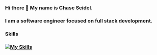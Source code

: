 ### Hi there 👋 My name is Chase Seidel.
### I am a software engineer focused on full stack development.

### Skills
### [![My Skills](https://skillicons.dev/icons?i=html,css,js,react,jest,nodejs,mongodb,cpp,git,webpack&perline=5)](https://skillicons.dev)

<!--
**chaseseidel/chaseseidel** is a ✨ _special_ ✨ repository because its `README.md` (this file) appears on your GitHub profile.

Here are some ideas to get you started:

- 🔭 I’m currently working on ...
- 🌱 I’m currently learning ...
- 👯 I’m looking to collaborate on ...
- 🤔 I’m looking for help with ...
- 💬 Ask me about ...
- 📫 How to reach me: ...
- 😄 Pronouns: ...
- ⚡ Fun fact: ...
-->
